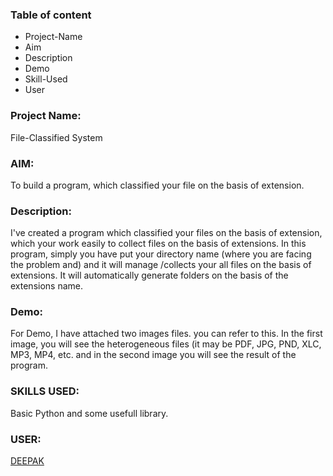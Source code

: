 ### Table of content

 * Project-Name
 * Aim
 * Description
 * Demo
 * Skill-Used
 * User
 
 ### Project Name: 
 File-Classified System   

 ### AIM: 
 To build a program, which classified your file on the basis of extension.
 
 ### Description: 
 I've created a program which classified your files on the basis of extension, which your work easily to collect files on the basis 
 of extensions. In this program, simply you have put your directory name (where you are facing the problem and) and it will manage /collects 
 your all files on the basis of extensions. It will automatically generate folders on the basis of the extensions name.  
 
 ### Demo:
 For Demo, I have attached two images files. you can refer to this. In the first image, you will see the heterogeneous files (it may be     PDF, JPG, PND, XLC, MP3, MP4, etc. and in the second image you will see the result of the program. 
 
 ### SKILLS USED:
 Basic Python and some usefull library. 

 ### USER: 
 [DEEPAK](https://github.com/deepak2233)
 
